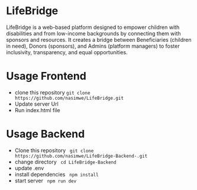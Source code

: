 # LifeBridge 

LifeBridge is a web-based platform designed to empower children with disabilities and from low-income backgrounds by connecting them with sponsors and resources. It creates a bridge between Beneficiaries (children in need), Donors (sponsors), and Admins (platform managers) to foster inclusivity, transparency, and equal opportunities.
# Usage Frontend

- clone this repository ` git clone https://github.com/nasimwe/LifeBridge.git `
- Update server Url 
- Run index.html file 

# Usage Backend 

- Clone this repository ` git clone https://github.com/nasimwe/LifeBridge-Backend-.git`
- change directory ` cd LifeBridge-Backend`
- update .env
- install dependencies ` npm install`
- start server ` npm run dev`


